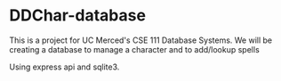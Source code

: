 # DDChar-database

This is a project for UC Merced's CSE 111 Database Systems. We will be creating a database to manage a character and to add/lookup spells

Using express api and sqlite3.